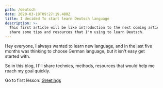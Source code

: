 ```yaml
---
path: /deutsch
date: 2020-03-18T09:27:19.480Z
title: I decided To start learn Deutsch language
description: >-
  This first article will be like introduction to the next coming articles. I'd
  share some tips and resources that I'm using to learn Deutsch.
---
```

Hey everyone, I always wanted to learn new language, and in the last five months was thinking to choose German language, but it isn't easy get started with.

So in this blog, I l'll share technics, methods, resources that would help me reach my goal quickly.

Go to first lesson: [Greetings](/deutsch/greetings)
